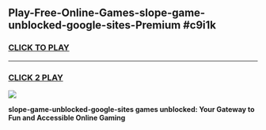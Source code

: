
## Play-Free-Online-Games-slope-game-unblocked-google-sites-Premium #c9i1k
<h3>
<a href="https://premium.freeplayer.one?title=slope-game-unblocked-google-sites&ref=8M">CLICK TO PLAY</a></h3>
<hr>

<h3>
<a href="https://premium.freeplayer.one?title=slope-game-unblocked-google-sites&ref=8M">CLICK 2 PLAY</a>
  
</h3>

<a href="https://premium.freeplayer.one?title=slope-game-unblocked-google-sites&ref=8M"><img src="https://clearcache.store/games.png"></a>


**slope-game-unblocked-google-sites games unblocked: Your Gateway to Fun and Accessible Online Gaming**
